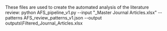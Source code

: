 These files are used to create the automated analysis of the literature review: 
python AFS_pipeline_v1.py --input "_Master Journal Articles.xlsx" --patterns AFS_review_patterns_v1.json --output outputs\Filtered_Journal_Articles.xlsx
